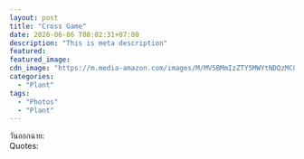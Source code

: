 ```yaml
---
layout: post
title: "Cross Game"
date: 2020-06-06 T08:02:31+07:00
description: "This is meta description"
featured:
featured_image:
cdn_image: "https://m.media-amazon.com/images/M/MV5BMmIzZTY5MWYtNDQzMC00NWFhLWI3MzUtYjMzMWQ5ODAyYWFmXkEyXkFqcGdeQXVyMjgzNDQyMjE@.jpg"
categories:
  - "Plant"
tags:
  - "Photos"
  - "Plant"
---
```

วันออกฉาย:  
Quotes:  
